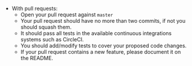 - With pull requests:
  - Open your pull request against `master`
  - Your pull request should have no more than two commits, if not you should squash them.
  - It should pass all tests in the available continuous integrations systems such as CircleCI.
  - You should add/modify tests to cover your proposed code changes.
  - If your pull request contains a new feature, please document it on the README.

